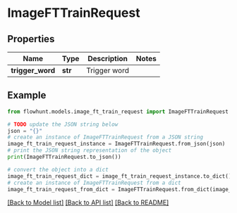 # ImageFTTrainRequest


## Properties

Name | Type | Description | Notes
------------ | ------------- | ------------- | -------------
**trigger_word** | **str** | Trigger word | 

## Example

```python
from flowhunt.models.image_ft_train_request import ImageFTTrainRequest

# TODO update the JSON string below
json = "{}"
# create an instance of ImageFTTrainRequest from a JSON string
image_ft_train_request_instance = ImageFTTrainRequest.from_json(json)
# print the JSON string representation of the object
print(ImageFTTrainRequest.to_json())

# convert the object into a dict
image_ft_train_request_dict = image_ft_train_request_instance.to_dict()
# create an instance of ImageFTTrainRequest from a dict
image_ft_train_request_from_dict = ImageFTTrainRequest.from_dict(image_ft_train_request_dict)
```
[[Back to Model list]](../README.md#documentation-for-models) [[Back to API list]](../README.md#documentation-for-api-endpoints) [[Back to README]](../README.md)


